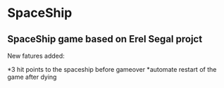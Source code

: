 # SpaceShip
<h2>SpaceShip game based on Erel Segal projct</h2>

New fatures added:

*3 hit points to the spaceship before gameover
*automate restart of the game after dying
